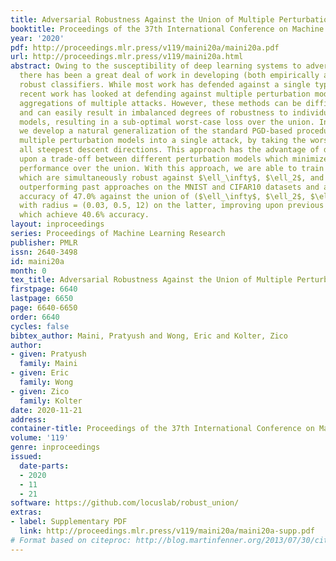 ```yaml
---
title: Adversarial Robustness Against the Union of Multiple Perturbation Models
booktitle: Proceedings of the 37th International Conference on Machine Learning
year: '2020'
pdf: http://proceedings.mlr.press/v119/maini20a/maini20a.pdf
url: http://proceedings.mlr.press/v119/maini20a.html
abstract: Owing to the susceptibility of deep learning systems to adversarial attacks,
  there has been a great deal of work in developing (both empirically and certifiably)
  robust classifiers. While most work has defended against a single type of attack,
  recent work has looked at defending against multiple perturbation models using simple
  aggregations of multiple attacks. However, these methods can be difficult to tune,
  and can easily result in imbalanced degrees of robustness to individual perturbation
  models, resulting in a sub-optimal worst-case loss over the union. In this work,
  we develop a natural generalization of the standard PGD-based procedure to incorporate
  multiple perturbation models into a single attack, by taking the worst-case over
  all steepest descent directions. This approach has the advantage of directly converging
  upon a trade-off between different perturbation models which minimizes the worst-case
  performance over the union. With this approach, we are able to train standard architectures
  which are simultaneously robust against $\ell_\infty$, $\ell_2$, and $\ell_1$ attacks,
  outperforming past approaches on the MNIST and CIFAR10 datasets and achieving adversarial
  accuracy of 47.0% against the union of ($\ell_\infty$, $\ell_2$, $\ell_1$) perturbations
  with radius = (0.03, 0.5, 12) on the latter, improving upon previous approaches
  which achieve 40.6% accuracy.
layout: inproceedings
series: Proceedings of Machine Learning Research
publisher: PMLR
issn: 2640-3498
id: maini20a
month: 0
tex_title: Adversarial Robustness Against the Union of Multiple Perturbation Models
firstpage: 6640
lastpage: 6650
page: 6640-6650
order: 6640
cycles: false
bibtex_author: Maini, Pratyush and Wong, Eric and Kolter, Zico
author:
- given: Pratyush
  family: Maini
- given: Eric
  family: Wong
- given: Zico
  family: Kolter
date: 2020-11-21
address: 
container-title: Proceedings of the 37th International Conference on Machine Learning
volume: '119'
genre: inproceedings
issued:
  date-parts:
  - 2020
  - 11
  - 21
software: https://github.com/locuslab/robust_union/
extras:
- label: Supplementary PDF
  link: http://proceedings.mlr.press/v119/maini20a/maini20a-supp.pdf
# Format based on citeproc: http://blog.martinfenner.org/2013/07/30/citeproc-yaml-for-bibliographies/
---
```

